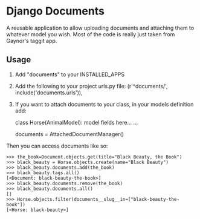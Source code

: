 Django Documents
================

A reusable application to allow uploading documents and attaching them to whatever
model you wish. Most of the code is really just taken from Gaynor's taggit app.

Usage
-----

1. Add "documents" to your INSTALLED_APPS
2. Add the following to your project urls.py file:
   (r'^documents/', include('documents.urls')),
3. If you want to attach documents to your class, in your models definition add:
   
    class Horse(AnimalModel):
      model fields here...
      ...

      documents = AttachedDocumentManager()

Then you can access documents like so:

    >>> the_book=Document.objects.get(title="Black Beauty, the Book")
    >>> black_beauty = Horse.objects.create(name="Black Beauty")
    >>> black_beauty.documents.add(the_book)
    >>> black_beauty.tags.all()
    [<Document: black-beauty-the-book>]
    >>> black_beauty.documents.remove(the_book)
    >>> black_beauty.documents.all()
    []
    >>> Horse.objects.filter(documents__slug__in=["black-beauty-the-book"])
    [<Horse: black-beauty>]
